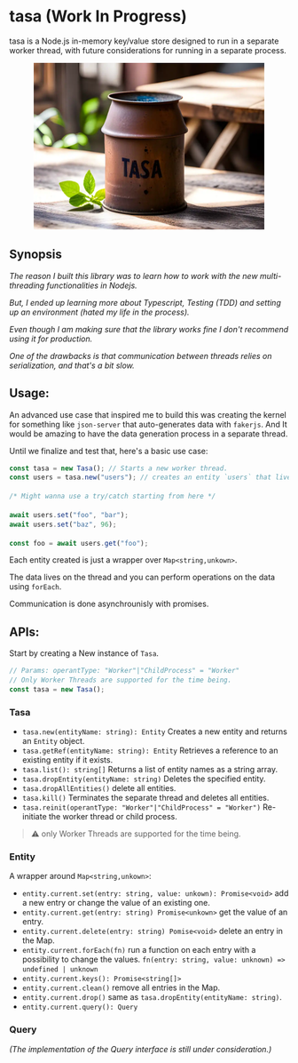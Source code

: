 # tasa (Work In Progress)

tasa is a Node.js in-memory key/value store designed to run in a separate worker thread, with future considerations for running in a separate process.

<p align="center">
  <img alt="AI generated image of a can (tasa)" src="./assets/tasa.webp" height="300" />
</p>

## Synopsis

_The reason I built this library was to learn how to work with the new multi-threading functionalities in Nodejs._

_But, I ended up learning more about Typescript, Testing (TDD) and setting up an environment (hated my life in the process)._

_Even though I am making sure that the library works fine I don't recommend using it for production._

_One of the drawbacks is that communication between threads relies on serialization, and that's a bit slow._

## Usage:

An advanced use case that inspired me to build this was creating the kernel for something like `json-server` that auto-generates data with `fakerjs`.
And It would be amazing to have the data generation process in a separate thread.

Until we finalize and test that, here's a basic use case:

```ts
const tasa = new Tasa(); // Starts a new worker thread.
const users = tasa.new("users"); // creates an entity `users` that lives on that worker thread

/* Might wanna use a try/catch starting from here */

await users.set("foo", "bar");
await users.set("baz", 96);

const foo = await users.get("foo");
```

Each entity created is just a wrapper over `Map<string,unkown>`.

The data lives on the thread and you can perform operations on the data using `forEach`.

Communication is done asynchrounisly with promises.

## APIs:

Start by creating a New instance of `Tasa`.

```ts
// Params: operantType: "Worker"|"ChildProcess" = "Worker"
// Only Worker Threads are supported for the time being.
const tasa = new Tasa();
```

### Tasa

- `tasa.new(entityName: string): Entity` Creates a new entity and returns an `Entity` object.
- `tasa.getRef(entityName: string): Entity` Retrieves a reference to an existing entity if it exists.
- `tasa.list(): string[]` Returns a list of entity names as a string array.
- `tasa.dropEntity(entityName: string)` Deletes the specified entity.
- `tasa.dropAllEntities()` delete all entities.
- `tasa.kill()` Terminates the separate thread and deletes all entities.
- `tasa.reinit(operantType: "Worker"|"ChildProcess" = "Worker")` Re-initiate the worker thread or child process.
> :warning: only Worker Threads are supported for the time being.

### Entity

A wrapper around `Map<string,unkown>`:

- `entity.current.set(entry: string, value: unkown): Promise<void>` add a new entry or change the value of
  an existing one.
- `entity.current.get(entry: string) Promise<unkown>` get the value of an entry.
- `entity.current.delete(entry: string) Pomise<void>` delete an entry in the Map.
- `entity.current.forEach(fn)` run a function on each entry with a possibility to change the values. `fn(entry: string, value: unknown) => undefined | unknown`
- `entity.current.keys(): Promise<string[]>`
- `entity.current.clean()` remove all entries in the Map.
- `entity.current.drop()` same as `tasa.dropEntity(entityName: string)`.
- `entity.current.query(): Query`

### Query

_(The implementation of the Query interface is still under consideration.)_
